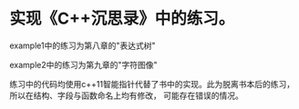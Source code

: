 # 实现《C++沉思录》中的练习。

example1中的练习为第八章的"表达式树"

example2中的练习为第九章的"字符图像"

练习中的代码均使用c++11智能指针代替了书中的实现。此为脱离书本后的练习，所以在结构、字段与函数命名上均有修改，
可能存在错误的情况。